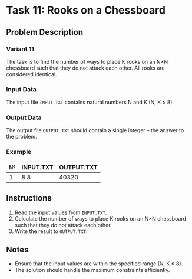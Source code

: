 # Task 11: Rooks on a Chessboard

## Problem Description

### Variant 11
The task is to find the number of ways to place K rooks on an N×N chessboard such that they do not attack each other. All rooks are considered identical.

### Input Data
The input file `INPUT.TXT` contains natural numbers N and K (N, K ≤ 8).

### Output Data
The output file `OUTPUT.TXT` should contain a single integer – the answer to the problem.

### Example
| №  | INPUT.TXT | OUTPUT.TXT |
|----|-----------|------------|
| 1  | 8 8       | 40320      |

## Instructions

1. Read the input values from `INPUT.TXT`.
2. Calculate the number of ways to place K rooks on an N×N chessboard such that they do not attack each other.
3. Write the result to `OUTPUT.TXT`.

## Notes

- Ensure that the input values are within the specified range (N, K ≤ 8).
- The solution should handle the maximum constraints efficiently.

